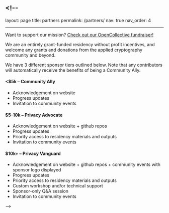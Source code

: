 ## <!--

layout: page
title: partners
permalink: /partners/
nav: true
nav_order: 4

---

Want to support our mission? [Check out our OpenCollective fundraiser!](https://opencollective.com/community-privacy)

We are an entirely grant-funded residency without profit incentives, and welcome any grants and donations from the applied cryptography community and beyond.

We have 3 different sponsor tiers outlined below. Note that any contributors will automatically receive the benefits of being a Community Ally.

#### <$5k – Community Ally

- Acknowledgement on website
- Progress updates
- Invitation to community events

#### $5-10k – Privacy Advocate

- Acknowledgement on website + github repos
- Progress updates
- Priority access to residency materials and outputs
- Invitation to community events

#### $10k+ – Privacy Vanguard

- Acknowledgement on website + github repos + community events
  with sponsor logo displayed
- Progress updates
- Priority access to residency materials and outputs
- Custom workshop and/or technical support
- Sponsor-only Q&A session
- Invitation to community events

-->
